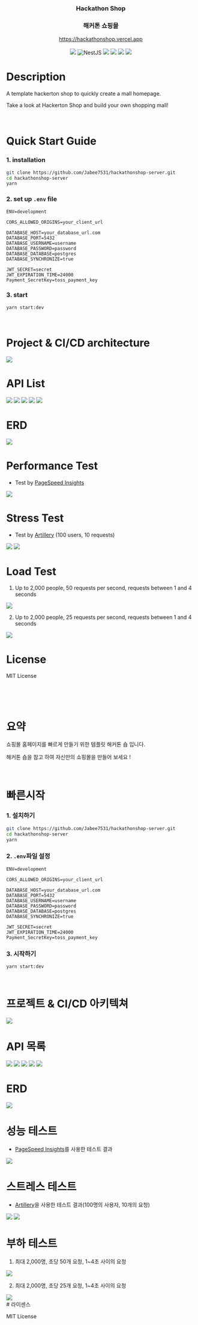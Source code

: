 <div align="center">
  <h3>Hackathon Shop</h3>
  <h3>해커톤 쇼핑몰</h3>
</div>
<div align="center">
    <a href="https://hackathonshop.vercel.app/">https://hackathonshop.vercel.app
    </a>
</div>
</br>
<div align="center">
<img src="https://img.shields.io/badge/TypeScript-3178C6?logo=TypeScript&logoColor=white"/>
<img src="https://img.shields.io/badge/NestJS-E0234E?logo=NestJS&logoColor=white" alt="NestJS"/>
<img src="https://img.shields.io/badge/TypeORM-E0234E?logoColor=white"/>
<img src="https://img.shields.io/badge/PostgreSQL-4169E1?logo=PostgreSQL&logoColor=white"/>
<img src="https://img.shields.io/badge/Jest-C21325?logo=Jest&logoColor=white"/>
<img src="https://img.shields.io/badge/Swagger-85EA2D?logo=Swagger&logoColor=white"/>
</div>

# Description

A template hackerton shop to quickly create a mall homepage.

Take a look at Hackerton Shop and build your own shopping mall!

</br>

# Quick Start Guide

### 1. installation

```bash
git clone https://github.com/Jabee7531/hackathonshop-server.git
cd hackathonshop-server
yarn
```

### 2. set up `.env` file

```
ENV=development

CORS_ALLOWED_ORIGINS=your_client_url

DATABASE_HOST=your_database_url.com
DATABASE_PORT=5432
DATABASE_USERNAME=username
DATABASE_PASSWORD=password
DATABASE_DATABASE=postgres
DATABASE_SYNCHRONIZE=true

JWT_SECRET=secret
JWT_EXPIRATION_TIME=24000
Payment_SecretKey=toss_payment_key
```

### 3. start

```
yarn start:dev
```

<br/>

# Project & CI/CD architecture

<img src="./img/hackathonshop-architecture.png"/>

<br/>

# API List

<img src="./img/hackathonshop-swagger1.png"/>
<img src="./img/hackathonshop-swagger2.png"/>
<img src="./img/hackathonshop-swagger3.png"/>
<img src="./img/hackathonshop-swagger4.png"/>
<img src="./img/hackathonshop-swagger5.png"/>

<br/>

# ERD

<img src="./img/hackathonshop-ERD.png"/>

<br/>

# Performance Test

-   Test by [PageSpeed Insights](https://pagespeed.web.dev/)

<img src="./img/locallight-after1.png"/>

</br>

# Stress Test

-   Test by [Artillery](https://www.artillery.io/) (100 users, 10 requests)

<img src="./img/hksreport5.png"/>

<img src="./img/hksreport5r.png"/>

# Load Test

1. Up to 2,000 people, 50 requests per second, requests between 1 and 4 seconds

<img src="./img/locust-50.png"/>

2. Up to 2,000 people, 25 requests per second, requests between 1 and 4 seconds

<img src="./img/locust-25.png"/>

</br>

# License

MIT License

</br>
</br>
</br>

# 요약

쇼핑몰 홈페이지를 빠르게 만들기 위한 템플릿 해커톤 숍 입니다.

해커톤 숍을 참고 하여 자신만의 쇼핑몰을 만들어 보세요 !

</br>

# 빠른시작

### 1. 설치하기

```bash
git clone https://github.com/Jabee7531/hackathonshop-server.git
cd hackathonshop-server
yarn
```

### 2. `.env`파일 설정

```
ENV=development

CORS_ALLOWED_ORIGINS=your_client_url

DATABASE_HOST=your_database_url.com
DATABASE_PORT=5432
DATABASE_USERNAME=username
DATABASE_PASSWORD=password
DATABASE_DATABASE=postgres
DATABASE_SYNCHRONIZE=true

JWT_SECRET=secret
JWT_EXPIRATION_TIME=24000
Payment_SecretKey=toss_payment_key
```

### 3. 시작하기

```
yarn start:dev
```

<br/>

# 프로젝트 & CI/CD 아키텍쳐

<img src="./img/hackathonshop-architecture.png"/>

<br/>

# API 목록

<img src="./img/hackathonshop-swagger1.png"/>
<img src="./img/hackathonshop-swagger2.png"/>
<img src="./img/hackathonshop-swagger3.png"/>
<img src="./img/hackathonshop-swagger4.png"/>
<img src="./img/hackathonshop-swagger5.png"/>

<br/>

# ERD

<img src="./img/hackathonshop-ERD.png"/>

<br/>

# 성능 테스트

-   [PageSpeed Insights](https://pagespeed.web.dev/)를 사용한 테스트 결과

<img src="./img/locallight-after1.png"/>

</br>

# 스트레스 테스트

-   [Artillery](https://www.artillery.io/)을 사용한 테스트 결과(100명의 사용자, 10개의 요청)

<img src="./img/hksreport5.png"/>

<img src="./img/hksreport5r.png"/>

</br>

# 부하 테스트

1. 최대 2,000명, 초당 50개 요청, 1~4초 사이의 요청

<img src="./img/locust-50.png"/>

2. 최대 2,000명, 초당 25개 요청, 1~4초 사이의 요청

<img src="./img/locust-25.png"/>

</br>
# 라이센스

MIT License
